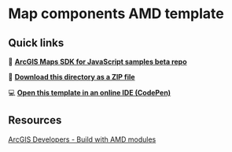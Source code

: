 # Map components AMD template

## Quick links

🔗 **[ArcGIS Maps SDK for JavaScript samples beta repo](https://github.com/Esri/arcgis-maps-sdk-javascript-samples-beta/tree/main)**

📁 **[Download this directory as a ZIP file](https://download-directory.github.io?url=https://github.com/Esri/arcgis-maps-sdk-javascript-samples-beta/tree/main/packages/map-components/templates/amd-script-tag)** 

💻 **[Open this template in an online IDE (CodePen)](https://codepen.io/omarkawach-the-builder/pen/oNJBqVy)** 

## Resources

[ArcGIS Developers - Build with AMD modules](http://developers.arcgis.com/javascript/latest/amd-build/)

